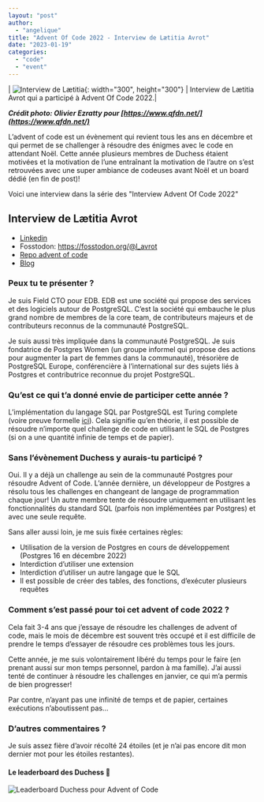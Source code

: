 ```yaml
---
layout: "post"
author:
  - "angelique"
title: "Advent Of Code 2022 - Interview de Lætitia Avrot"
date: "2023-01-19"
categories:
  - "code"
  - "event"
---
```


| ![ Interview de Lætitia](/assets/2023/01/2023-01-17-advent-of-code/laetitia.png){: width="300", height="300"} | Interview de Lætitia Avrot qui a participé à Advent Of Code 2022.|

***Crédit photo: Olivier Ezratty pour [https://www.qfdn.net/](https://www.qfdn.net/)***

L’advent of code est un évènement qui revient tous les ans en décembre et qui permet de se challenger à résoudre des énigmes avec le code en attendant Noël.
Cette année plusieurs membres de Duchess étaient motivées et la motivation de l’une entraînant la motivation de l’autre on s’est retrouvées avec une super ambiance de codeuses avant Noël et un board dédié (en fin de post)!

Voici une interview dans la série des "Interview Advent Of Code 2022"

## Interview de Lætitia Avrot

- [Linkedin](https://www.linkedin.com/in/l%C3%A6titia-avrot/)
- Fosstodon: https://fosstodon.org/@l_avrot 
- [Repo advent of code](https://gitlab.com/l_avrot/adventofcode/-/tree/master/2022)
- [Blog](https://mydbanotebook.org/)

### Peux tu te présenter ?
Je suis Field CTO pour EDB.
EDB est une société qui propose des services et des logiciels autour de PostgreSQL.
C’est la société qui embauche le plus grand nombre de membres de la core team, de contributeurs majeurs et de contributeurs reconnus de la communauté PostgreSQL.

Je suis aussi très impliquée dans la communauté PostgreSQL.
Je suis fondatrice de Postgres Women (un groupe informel qui propose des actions pour augmenter la part de femmes dans la communauté), trésorière de PostgreSQL Europe, conférencière à l’international sur des sujets liés à Postgres et contributrice reconnue du projet PostgreSQL.

### Qu’est ce qui t’a donné envie de participer cette année ?
L’implémentation du langage SQL par PostgreSQL est Turing complete (voire preuve formelle [ici](https://wiki.postgresql.org/wiki/Cyclic_Tag_System)).
Cela signifie qu’en théorie, il est possible de résoudre n’importe quel challenge de code en utilisant le SQL de Postgres (si on a une quantité infinie de temps et de papier). 

### Sans l’évènement Duchess y aurais-tu participé ?
Oui. Il y a déjà un challenge au sein de la communauté Postgres pour résoudre Advent of Code.
L’année dernière, un développeur de Postgres a résolu tous les challenges en changeant de langage de programmation chaque jour! Un autre membre tente de résoudre uniquement en utilisant les fonctionnalités du standard SQL (parfois non implémentées par Postgres) et avec une seule requête.

Sans aller aussi loin, je me suis fixée certaines règles:
- Utilisation de la version de Postgres en cours de développement (Postgres 16 en décembre 2022)
- Interdiction d’utiliser une extension
- Interdiction d’utiliser un autre langage que le SQL
- Il est possible de créer des tables, des fonctions, d’exécuter plusieurs requêtes

### Comment s’est passé pour toi cet advent of code 2022 ?
Cela fait 3-4 ans que j’essaye de résoudre les challenges de advent of code, mais le mois de décembre est souvent très occupé et il est difficile de prendre le temps d’essayer de résoudre ces problèmes tous les jours.

Cette année, je me suis volontairement libéré du temps pour le faire (en prenant aussi sur mon temps personnel, pardon à ma famille).
J’ai aussi tenté de continuer à résoudre les challenges en janvier, ce qui m’a permis de bien progresser!

Par contre, n’ayant pas une infinité de temps et de papier, certaines exécutions n’aboutissent pas…

### D’autres commentaires ?
Je suis assez fière d’avoir récolté 24 étoiles (et je n’ai pas encore dit mon dernier mot pour les étoiles restantes). 

#### Le leaderboard des Duchess 👏
![Leaderboard Duchess pour Advent of Code](/assets/2023/01/2023-01-17-advent-of-code/board.png)